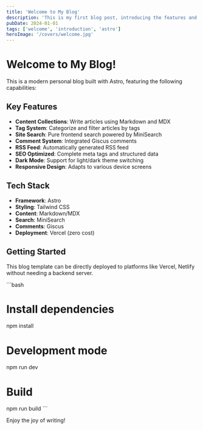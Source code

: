 ```yaml
---
title: 'Welcome to My Blog'
description: 'This is my first blog post, introducing the features and highlights of this blog.'
pubDate: 2024-01-01
tags: ['welcome', 'introduction', 'astro']
heroImage: '/covers/welcome.jpg'
---
```


# Welcome to My Blog!

This is a modern personal blog built with Astro, featuring the following capabilities:

## Key Features

- **Content Collections**: Write articles using Markdown and MDX
- **Tag System**: Categorize and filter articles by tags
- **Site Search**: Pure frontend search powered by MiniSearch
- **Comment System**: Integrated Giscus comments
- **RSS Feed**: Automatically generated RSS feed
- **SEO Optimized**: Complete meta tags and structured data
- **Dark Mode**: Support for light/dark theme switching
- **Responsive Design**: Adapts to various device screens

## Tech Stack

- **Framework**: Astro
- **Styling**: Tailwind CSS
- **Content**: Markdown/MDX
- **Search**: MiniSearch
- **Comments**: Giscus
- **Deployment**: Vercel (zero cost)

## Getting Started

This blog template can be directly deployed to platforms like Vercel, Netlify without needing a backend server.

\`\`\`bash
# Install dependencies
npm install

# Development mode
npm run dev

# Build
npm run build
\`\`\`

Enjoy the joy of writing!
